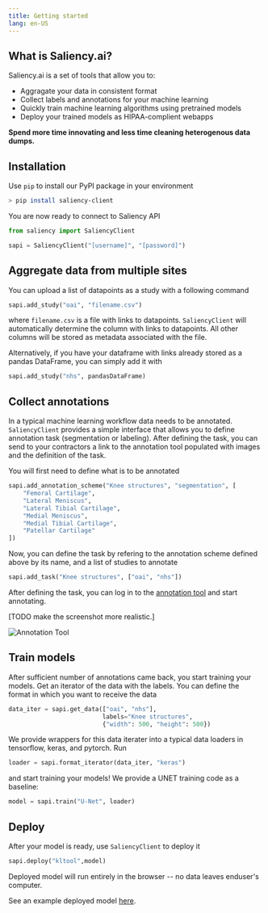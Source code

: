 ```yaml
---
title: Getting started
lang: en-US
---
```


## What is Saliency.ai?

Saliency.ai is a set of tools that allow you to:
* Aggragate your data in consistent format
* Collect labels and annotations for your machine learning
* Quickly train machine learning algorithms using pretrained models
* Deploy your trained models as HIPAA-complient webapps

**Spend more time innovating and less time cleaning heterogenous data dumps.**

## Installation

Use `pip` to install our PyPI package in your environment

```bash
> pip install saliency-client
```

You are now ready to connect to Saliency API

```python
from saliency import SaliencyClient

sapi = SaliencyClient("[username]", "[password]")
```

## Aggregate data from multiple sites

You can upload a list of datapoints as a study with a following command

```python
sapi.add_study("oai", "filename.csv")
```

where `filename.csv` is a file with links to datapoints. `SaliencyClient` will automatically determine the column with links to datapoints. All other columns will be stored as metadata associated with the file.

Alternatively, if you have your dataframe with links already stored as a pandas DataFrame, you can simply add it with
```python
sapi.add_study("nhs", pandasDataFrame)
```

## Collect annotations

In a typical machine learning workflow data needs to be annotated. `SaliencyClient` provides a simple interface that allows you to define annotation task (segmentation or labeling). After defining the task, you can send to your contractors a link to the annotation tool populated with images and the definition of the task.

You will first need to define what is to be annotated

```python
sapi.add_annotation_scheme("Knee structures", "segmentation", [
    "Femoral Cartilage",
	"Lateral Meniscus",
	"Lateral Tibial Cartilage",
	"Medial Meniscus",
	"Medial Tibial Cartilage",
	"Patellar Cartilage"
])
```

Now, you can define the task by refering to the annotation scheme defined above by its name, and a list of studies to annotate

```python
sapi.add_task("Knee structures", ["oai", "nhs"])
```

After defining the task, you can log in to the [annotation tool](https://annotator.saliency.ai/) and start annotating.

[TODO make the screenshot more realistic.]

![Annotation Tool](/annotation-tool.png)

## Train models

After sufficient number of annotations came back, you start training your models. Get an iterator of the data with the labels. You can define the format in which you want to receive the data

```python
data_iter = sapi.get_data(["oai", "nhs"],
                          labels="Knee structures",
						  {"width": 500, "height": 500})
```

We provide wrappers for this data iterater into a typical data loaders in tensorflow, keras, and pytorch. Run

```python
loader = sapi.format_iterator(data_iter, "keras")
```
and start training your models! We provide a UNET training code as a baseline:

```python
model = sapi.train("U-Net", loader)
```

## Deploy

After your model is ready, use `SaliencyClient` to deploy it
```python
sapi.deploy("kltool",model)
```
Deployed model will run entirely in the browser -- no data leaves enduser's computer. 

See an example deployed model [here](http://demo.saliency.ai/kltool).